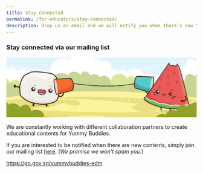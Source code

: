 ```yaml
---
title: Stay connected
permalink: /for-educators/stay-connected/
description: Drop us an email and we will notify you when there’s new Yummy contents!
---
```

### Stay connected via our mailing list

![stay connected](/images/Website/educator_stay_connected.jpg)

We are constantly working with different collaboration partners to create educational contents for Yummy Buddies. 

If you are interested to be notified when there are new contents, simply join our mailing list <a target="_blank" href="https://go.gov.sg/yummybuddies-edm">here</a>. (*We promise we won't spam you.*)

https://go.gov.sg/yummybuddies-edm